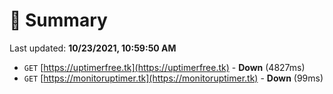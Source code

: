 # 📖 Summary
Last updated: **10/23/2021, 10:59:50 AM**

- `GET` [https://uptimerfree.tk](https://uptimerfree.tk) - **Down** (4827ms)
- `GET` [https://monitoruptimer.tk](https://monitoruptimer.tk) - **Down** (99ms)
